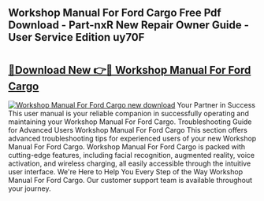 ## Workshop Manual For Ford Cargo Free Pdf Download - Part-nxR New Repair Owner Guide - User Service Edition uy70F

# <h2><a href="http://bc82691.oget.top/?id=Workshop+Manual+For+Ford+Cargo">🔗Download New 👉🔴 Workshop Manual For Ford Cargo</a></h2>

[![Workshop Manual For Ford Cargo new download](https://i.imgur.com/5g1atiW.png)](http://bc82691.oget.top/?id=Workshop+Manual+For+Ford+Cargo)
Your Partner in Success This user manual is your reliable companion in successfully operating and maintaining your Workshop Manual For Ford Cargo. Troubleshooting Guide for Advanced Users Workshop Manual For Ford Cargo This section offers advanced troubleshooting tips for experienced users of your new Workshop Manual For Ford Cargo. Workshop Manual For Ford Cargo is packed with cutting-edge features, including facial recognition, augmented reality, voice activation, and wireless charging, all easily accessible through the intuitive user interface. We're Here to Help You Every Step of the Way Workshop Manual For Ford Cargo. Our customer support team is available throughout your journey.
